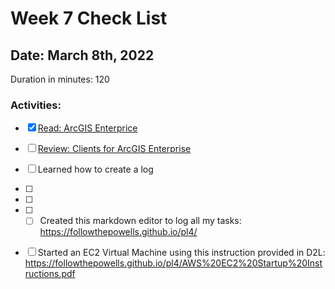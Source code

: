 # Week 7 Check List
<h2>Date: March 8th, 2022</h2>
Duration in minutes: 120<br>
<h3>Activities:</h3>


- [X] [Read: ArcGIS Enterprice ](https://enterprise.arcgis.com/en/get-started/latest/windows/what-is-arcgis-enterprise-.htm) 
- [ ] [Review: Clients for ArcGIS Enterprise](https://enterprise.arcgis.com/en/get-started/latest/windows/portal-clients.htm)


- [ ] Learned how to create a log
- [ ] 
- [ ] 
- [ ] - [ ] Created this markdown editor to log all my tasks:  https://followthepowells.github.io/pl4/
- [ ] Started an EC2 Virtual Machine using this instruction provided in D2L: https://followthepowells.github.io/pl4/AWS%20EC2%20Startup%20Instructions.pdf
